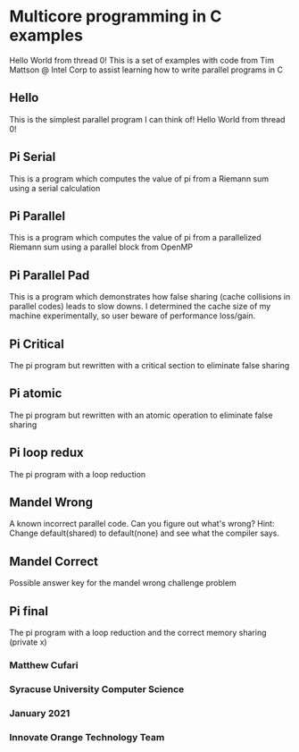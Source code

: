 # Multicore programming in C examples

Hello World from thread 0! This is a set of examples with code from Tim Mattson @ Intel Corp
to assist learning how to write parallel programs in C

## Hello

This is the simplest parallel program I can think of! Hello World from thread 0!

## Pi Serial

This is a program which computes the value of pi from a Riemann sum using a serial calculation

## Pi Parallel

This is a program which computes the value of  pi from a parallelized Riemann sum using
a parallel block from OpenMP

## Pi Parallel Pad

This is a program which demonstrates how false sharing (cache collisions in parallel codes) leads to slow downs. I determined the cache size of my machine experimentally, so user beware of performance loss/gain.

## Pi Critical

The pi program but rewritten with a critical section to eliminate false sharing

## Pi atomic

The pi program but rewritten with an atomic operation to eliminate false sharing

## Pi loop redux

The pi program with a loop reduction

## Mandel Wrong

A known incorrect parallel code. Can you figure out what's wrong? Hint: Change default(shared) to default(none) and see what the compiler says.

## Mandel Correct

Possible answer key for the mandel wrong challenge problem

## Pi final

The pi program with a loop reduction and the correct memory sharing (private x)


### Matthew Cufari
### Syracuse University Computer Science
### January 2021
### Innovate Orange Technology Team  
